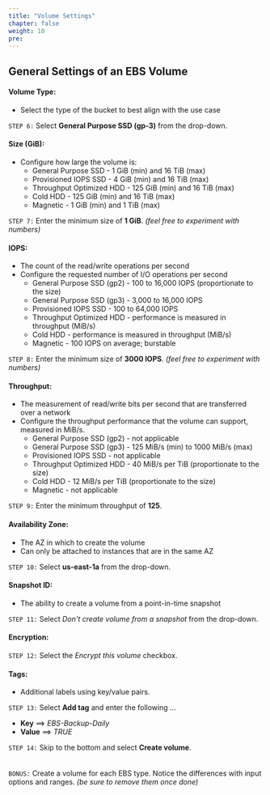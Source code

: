 ```yaml
---
title: "Volume Settings"
chapter: false
weight: 10
pre:
---
```


## General Settings of an EBS Volume

#### Volume Type:
- Select the type of the bucket to best align with the use case

`STEP 6:`  Select **General Purpose SSD (gp-3)** from the drop-down.

#### Size (GiB):
- Configure how large the volume is:
    - General Purpose SSD - 1 GiB (min) and 16 TiB (max)
    - Provisioned IOPS SSD - 4 GiB (min) and 16 TiB (max)
    - Throughput Optimized HDD - 125 GiB (min) and 16 TiB (max)
    - Cold HDD - 125 GiB (min) and 16 TiB (max)
    - Magnetic - 1 GiB (min) and 1 TiB (max)

`STEP 7:`  Enter the minimum size of **1 GiB**.  *(feel free to experiment with numbers)*

#### IOPS:
- The count of the read/write operations per second  
- Configure the requested number of I/O operations per second
    - General Purpose SSD (gp2) - 100 to 16,000 IOPS (proportionate to the size)
    - General Purpose SSD (gp3) - 3,000 to 16,000 IOPS
    - Provisioned IOPS SSD - 100 to 64,000 IOPS
    - Throughput Optimized HDD - performance is measured in throughput (MiB/s)
    - Cold HDD - performance is measured in throughput (MiB/s)
    - Magnetic - 100 IOPS on average; burstable

`STEP 8:`  Enter the minimum size of **3000 IOPS**.  *(feel free to experiment with numbers)*

#### Throughput: 
- The measurement of read/write bits per second that are transferred over a network  
- Configure the throughput performance that the volume can support, measured in MiB/s.
    - General Purpose SSD (gp2) - not applicable
    - General Purpose SSD (gp3) - 125 MiB/s (min) to 1000 MiB/s (max)
    - Provisioned IOPS SSD - not applicable
    - Throughput Optimized HDD - 40 MiB/s per TiB (proportionate to the size)
    - Cold HDD - 12 MiB/s per TiB (proportionate to the size)
    - Magnetic - not applicable

`STEP 9:`  Enter the minimum throughput of **125**.

#### Availability Zone:
- The AZ in which to create the volume
- Can only be attached to instances that are in the same AZ

`STEP 10:`  Select **us-east-1a** from the drop-down.

#### Snapshot ID:
- The ability to create a volume from a point-in-time snapshot

`STEP 11:`  Select *Don't create volume from a snapshot* from the drop-down.

#### Encryption:

`STEP 12:`  Select the *Encrypt this volume* checkbox.

#### Tags:
- Additional labels using key/value pairs.

`STEP 13:`  Select **Add tag** and enter the following ...
- **Key** ==> *EBS-Backup-Daily*
- **Value** ==> *TRUE*

`STEP 14:`  Skip to the bottom and select **Create volume**.
<br>
<br>
<br>
`BONUS:`  Create a volume for each EBS type.  Notice the differences with input options and ranges.  *(be sure to remove them once done)*
